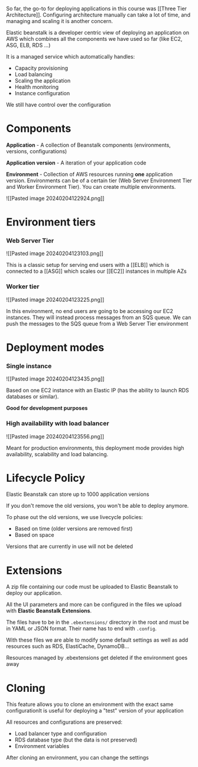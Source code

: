 So far, the go-to for deploying applications in this course was [[Three Tier Architecture]]. Configuring architecture manually can take a lot of time, and managing and scaling it is another concern.

Elastic beanstalk is a developer centric view of deploying an application on AWS which combines all the components we have used so far (like EC2, ASG, ELB, RDS ...)

It is a managed service which automatically handles:
- Capacity provisioning
- Load balancing
- Scaling the application
- Health monitoring
- Instance configuration

We still have control over the configuration

# Components

**Application** - A collection of Beanstalk components (environments, versions, configurations)

**Application version** - A iteration of your application code

**Environment** - Collection of AWS resources running **one** application version. Environments can be of a certain tier (Web Server Environment Tier and Worker Environment Tier). You can create multiple environments.

![[Pasted image 20240204122924.png]]

# Environment tiers

### Web Server Tier

![[Pasted image 20240204123103.png]]

This is a classic setup for serving end users with a [[ELB]] which is connected to a [[ASG]] which scales our [[EC2]] instances in multiple AZs

### Worker tier

![[Pasted image 20240204123225.png]]

In this environment, no end users are going to be accessing our EC2 instances. They will instead process messages from an SQS queue. We can push the messages to the SQS queue from a Web Server Tier environment

# Deployment modes

### Single instance

![[Pasted image 20240204123435.png]]

Based on one EC2 instance with an Elastic IP (has the ability to launch RDS databases or similar).

**Good for development purposes**

### High availability with load balancer

![[Pasted image 20240204123556.png]]

Meant for production environments, this deployment mode provides high availability, scalability and load balancing.

# Lifecycle Policy

Elastic Beanstalk can store up to 1000 application versions

If you don't remove the old versions, you won't be able to deploy anymore.

To phase out the old versions, we use livecycle policies:
- Based on time (older versions are removed first)
- Based on space 

Versions that are currently in use will not be deleted

# Extensions

A zip file containing our code must be uploaded to Elastic Beanstalk to deploy our application.

All the UI parameters and more can be configured in the files we upload with **Elastic Beanstalk Extensions**.

The files have to be in the `.ebextensions/` directory in the root and must be in YAML or JSON format. Their name has to end with `.config`.

With these files we are able to modify some default settings as well as add resources such as RDS, ElastiCache, DynamoDB...

Resources managed by .ebextensions get deleted if the environment goes away

# Cloning

This feature allows you to clone an environment with the exact same configurationIt is useful for deploying a "test" version of your application

All resources and configurations are preserved:
- Load balancer type and configuration
- RDS database type (but the data is not preserved)
- Environment variables

After cloning an environment, you can change the settings